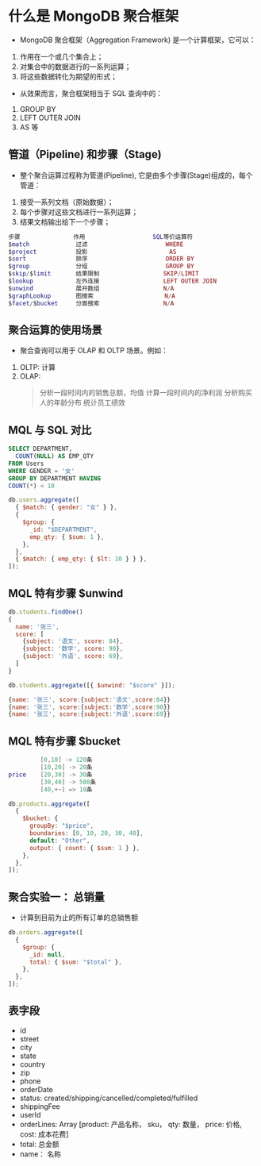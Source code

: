 # 什么是 MongoDB 聚合框架

- MongoDB 聚合框架（Aggregation Framework) 是一个计算框架，它可以：

1. 作用在一个或几个集合上；
2. 对集合中的数据进行的一系列运算；
3. 将这些数据转化为期望的形式；

- 从效果而言，聚合框架相当于 SQL 查询中的：

1. GROUP BY
2. LEFT OUTER JOIN
3. AS 等

## 管道（Pipeline) 和步骤（Stage)

- 整个聚合运算过程称为管道(Pipeline), 它是由多个步骤(Stage)组成的，每个管道：

1. 接受一系列文档（原始数据）；
2. 每个步骤对这些文档进行一系列运算；
3. 结果文档输出给下一个步骤；

```lua
步骤               作用                   SQL等价运算符
$match             过滤                      WHERE
$project           投影                       AS
$sort              排序                      ORDER BY
$group             分组                      GROUP BY
$skip/$limit       结果限制                  SKIP/LIMIT
$lookup            左外连接                  LEFT OUTER JOIN
$unwind            展开数组                  N/A
$graphLookup       图搜索                    N/A
$facet/$bucket     分面搜索                  N/A
```

## 聚合运算的使用场景

- 聚合查询可以用于 OLAP 和 OLTP 场景。例如：

1.  OLTP: 计算
2.  OLAP:
    > 分析一段时间内的销售总额，均值
    > 计算一段时间内的净利润
    > 分析购买人的年龄分布
    > 统计员工绩效

## MQL 与 SQL 对比

```sql
SELECT DEPARTMENT,
  COUNT(NULL) AS EMP_QTY
FROM Users
WHERE GENDER = '女'
GROUP BY DEPARTMENT HAVING
COUNT(*) < 10
```

```js
db.users.aggregate([
  { $match: { gender: "女" } },
  {
    $group: {
      _id: "$DEPARTMENT",
      emp_qty: { $sum: 1 },
    },
  },
  { $match: { emp_qty: { $lt: 10 } } },
]);
```

## MQL 特有步骤 $unwind

```js
db.students.findOne()
{
  name: '张三',
  score: [
    {subject: '语文', score: 84},
    {subject: '数学', score: 90},
    {subject: '外语', score: 69},
  ]
}
```

```js
db.students.aggregate([{ $unwind: "$score" }]);

{name: '张三', score:{subject:'语文',score:84}}
{name: '张三', score:{subject:'数学',score:90}}
{name: '张三', score:{subject:'外语',score:69}}
```

## MQL 特有步骤 $bucket

```lua
         [0,10] -> 120条
         [10,20] -> 20条
price    [20,30] -> 30条
         [30,40] -> 500条
         [40,+~] => 10条
```

```js
db.products.aggregate([
  {
    $bucket: {
      groupBy: "$price",
      boundaries: [0, 10, 20, 30, 40],
      default: "Other",
      output: { count: { $sum: 1 } },
    },
  },
]);
```

## 聚合实验一： 总销量

- 计算到目前为止的所有订单的总销售额

```js
db.orders.aggregate([
  {
    $group: {
      _id: null,
      total: { $sum: "$total" },
    },
  },
]);
```

## 表字段

- id
- street
- city
- state
- country
- zip
- phone
- orderDate
- status: created/shipping/cancelled/completed/fulfilled
- shippingFee
- userId
- orderLines: Array [product: 产品名称， sku， qty: 数量， price: 价格, cost: 成本花费]
- total: 总金额
- name： 名称
